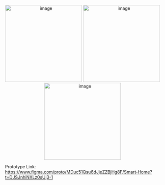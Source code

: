<div align="center">
    <img src="https://github.com/user-attachments/assets/6be90ace-7c20-4426-b082-6255b75135b0" alt="image" width="250"/>
    <img src="https://github.com/user-attachments/assets/96f74259-b9a9-471f-8e6b-1ab21d56d3d6" alt="image" width="250"/>
    <img src="https://github.com/user-attachments/assets/9e8ac5bd-6896-4ca3-8f50-cdeccc23948b" alt="image" width="250"/>
</div>

Prototype Link: https://www.figma.com/proto/MDuc51Qsu6dJjeZZBjHg8F/Smart-Home?t=DJSJnhiNXLz0sUj3-1
